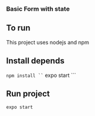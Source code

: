 ### Basic Form with state 

## To run 

This project uses nodejs and npm

## Install depends
``` npm install ``
``` expo start ```

## Run project 

``` expo start ```
